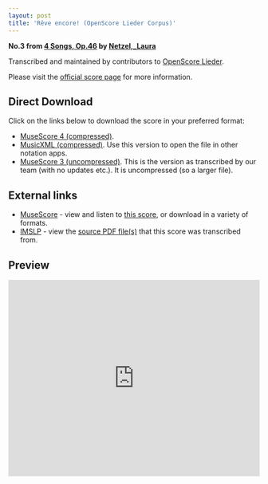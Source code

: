 ```yaml
---
layout: post
title: 'Rêve encore! (OpenScore Lieder Corpus)'
---
```


__No.3 from [4 Songs, Op.46](https://fourscoreandmore.org/OpenScore/Netzel%2C_Laura/4_Songs%2C_Op.46/) by [Netzel,_Laura](https://fourscoreandmore.org/OpenScore/Netzel%2C_Laura)__

Transcribed and maintained by contributors to [OpenScore Lieder].

Please visit the [official score page] for more information.

[official score page]: https://musescore.com/openscore-lieder-corpus/scores/6661632
[OpenScore Lieder]: https://musescore.com/openscore-lieder-corpus

## Direct Download

Click on the links below to download the score in your preferred format:
- [MuseScore 4 (compressed)](https://fourscoreandmore.org/OpenScore/Netzel%2C_Laura/4_Songs%2C_Op.46/3_R%C3%AAve_encore%21.mscz).
- [MusicXML (compressed)](https://fourscoreandmore.org/OpenScore/Netzel%2C_Laura/4_Songs%2C_Op.46/3_R%C3%AAve_encore%21.mxl). Use this version to open the file in other notation apps.
- [MuseScore 3 (uncompressed)](https://raw.githubusercontent.com/OpenScore/Lieder/refs/heads/main/scores/Netzel%2C_Laura/4_Songs%2C_Op.46/3_R%C3%AAve_encore%21/lc6661632.mscx). This is the version as transcribed by our team (with no updates etc.). It is uncompressed (so a larger file).

## External links

- [MuseScore] - view and listen to [this score][MuseScore], or download in a variety of formats.
- [IMSLP] - view the [source PDF file(s)][IMSLP] that this score was transcribed from.

[MuseScore]: https://musescore.com/score/6661632
[IMSLP]: https://imslp.org/wiki/Special:ReverseLookup/434426

## Preview

<iframe width="100%" height="394" src="https://musescore.com/openscore-lieder-corpus/scores/6661632/embed" frameborder="0" allowfullscreen allow="autoplay; fullscreen"></iframe>
